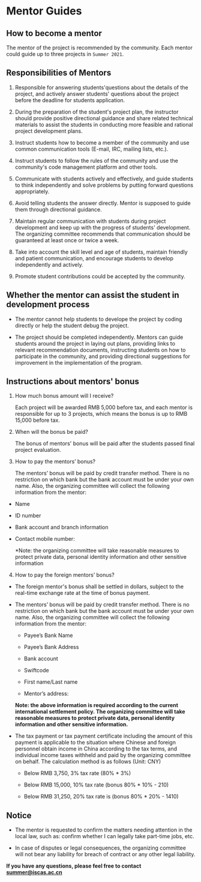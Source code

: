# Mentor Guides

## How to become a mentor

  The mentor of the project is recommended by the community. Each mentor could guide up to three projects in `Summer 2021`.

## Responsibilities of Mentors

  1. Responsible for answering students'questions about the details of the project, and actively answer students' questions about the project before the deadline for students application.

  2. During the preparation of the student's project plan, the instructor should provide positive directional guidance and share related technical materials to assist the students in conducting more feasible and rational project development plans.

  3. Instruct students how to become a member of the community and use common communication tools (E-mail, IRC, mailing lists, etc.).

  4. Instruct students to follow the rules of the community and use the community's code management platform and other tools.

  5. Communicate with students actively and effectively, and guide students to think independently and solve problems by putting forward questions appropriately.

  6. Avoid telling students the answer directly. Mentor is supposed to guide them through directional guidance.

  7. Maintain regular communication with students during project development and keep up with the progress of students' development. The organizing committee recommends that communication should be guaranteed at least once or twice a week.

  8. Take into account the skill level and age of students, maintain friendly and patient communication, and encourage students to develop independently and actively.

  9. Promote student contributions could be accepted by the community.

## Whether the mentor can assist the student in development process

  - The mentor cannot help students to develope the project by coding directly or help the student debug the project. 
  
  - The project should be completed independently. Mentors can guide students around the project in laying out plans, providing links to relevant recommendation documents, instructing students on how to participate in the community, and providing directional suggestions for improvement in the implementation of the program.

## Instructions about mentors' bonus

  1. How much bonus amount will I receive?

      Each project will be awarded RMB 5,000 before tax, and each mentor is responsible for up to 3 projects, which means the bonus is up to RMB 15,000 before tax.

  2. When will the bonus be paid?

      The bonus of mentors' bonus will be paid after the students passed final project evaluation. 

  3. How to pay the mentors’ bonus?

      The mentors’ bonus will be paid by credit transfer method. There is no restriction on which bank but the bank account must be under your own name. Also, the organizing committee will collect the following information from the mentor:

  - Name

  - ID number

  - Bank account and branch information

  - Contact mobile number: 

    *Note: the organizing committee will take reasonable measures to protect private data, personal identity information and other sensitive information

  4. How to pay the foreign mentors’ bonus?

  - The foreign mentor's bonus shall be settled in dollars, subject to the real-time exchange rate at the time of bonus payment.

  - The mentors’ bonus will be paid by credit transfer method. There is no restriction on which bank but the bank account must be under your own name. Also, the organizing committee will collect the following information from the mentor:

    - Payee’s Bank Name

    - Payee’s Bank Address

    - Bank account

    - Swiftcode

    - First name/Last name

    - Mentor’s address:

    **Note: the above information is required according to the current international settlement policy. The organizing committee will take reasonable measures to protect private data, personal identity information and other sensitive information.**

- The tax payment or tax payment certificate including the amount of this payment is applicable to the situation where Chinese and foreign personnel obtain income in China according to the tax terms, and individual income taxes withheld and paid by the organizing committee on behalf. The calculation method is as follows (Unit: CNY)

    - Below RMB 3,750, 3% tax rate (80% * 3%)

    - Below RMB 15,000, 10% tax rate (bonus 80% * 10% - 210)

    - Below RMB 31,250, 20% tax rate is (bonus 80% * 20% - 1410)

## Notice

  - The mentor is requested to confirm the matters needing attention in the local law, such as: confirm whether I can legally take part-time jobs, etc. 

  - In case of disputes or legal consequences, the organizing committee will not bear any liability for breach of contract or any other legal liability.

**If you have any questions, please feel free to contact summer@iscas.ac.cn**
